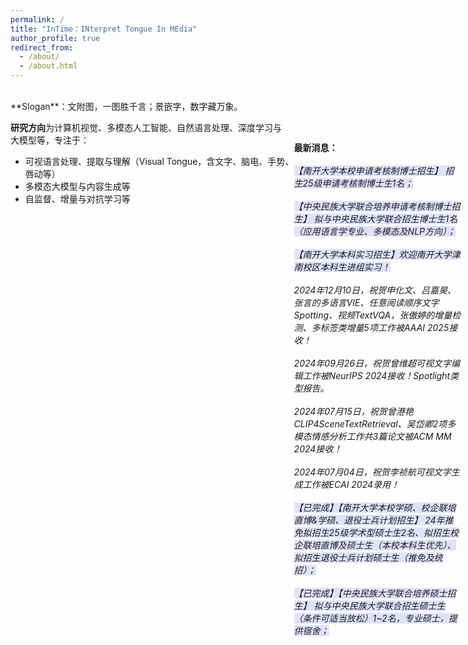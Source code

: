 ```yaml
---
permalink: /
title: "InTime：INterpret Tongue In MEdia"
author_profile: true
redirect_from: 
  - /about/
  - /about.html
---  
```

<br>
**Slogan**：文附图，一图胜千言；景嵌字，数字藏万象。  
  
**研究方向**为计算机视觉、多模态人工智能、自然语言处理、深度学习与<br>
大模型等，专注于：
+ 可视语言处理、提取与理解（Visual Tongue，含文字、脑电、手势、<br>
  唇动等）   
+ 多模态大模型与内容生成等 
+ 自监督、增量与对抗学习等<br>

<style>
  .news{
    position: absolute;
    top: 7%;
    right: 1%;
    width: 28%;
  }
  .map{
    width: 75%;
  }
  @media screen and (max-width: 800px) {
    .news {
      position: static;
      width: auto;
    }
    .map{
      width: auto;
    }
  }
</style>

<div class="map">
  <script type="text/javascript" id="clustrmaps" src="//clustrmaps.com/map_v2.js?d=IZ9pPSCretfEwjCp7s_Fm8UrWtt2kUvApAL5BtbtCBA&cl=ffffff&w=a"></script>
</div>

<div class="news">
    <strong>最新消息：</strong><br><br>
    <em><span style="background-color: rgb(225, 225, 255);">【南开大学本校申请考核制博士招生】 招生25级申请考核制博士生1名；</span><em><br><br>
    <em><span style="background-color: rgb(225, 225, 255);">【中央民族大学联合培养申请考核制博士招生】 拟与中央民族大学联合招生博士生1名（应用语言学专业、多模态及NLP方向）；</span><em><br><br>
    <em><span style="background-color: rgb(225, 225, 255);">【南开大学本科实习招生】欢迎南开大学津南校区本科生进组实习！</span><em><br><br>
    <em>2024年12月10日，祝贺申化文、吕嘉昊、张言的多语言VIE、任意阅读顺序文字Spotting、视频TextVQA，张傲婷的增量检测、多标签类增量5项工作被AAAI 2025接收！</em><br><br>
    <em>2024年09月26日，祝贺曾维超可视文字编辑工作被NeurIPS 2024接收！Spotlight类型报告。</em><br><br>
    <em>2024年07月15日，祝贺曾港艳CLIP4SceneTextRetrieval、吴岱卿2项多模态情感分析工作共3篇论文被ACM MM 2024接收！</em><br><br>
    <em>2024年07月04日，祝贺李祯航可视文字生成工作被ECAI 2024录用！</em><br><br>
    <em><span style="background-color: rgb(225, 225, 255);">【已完成】【南开大学本校学硕、校企联培直博&学硕、退役士兵计划招生】 24年推免拟招生25级学术型硕士生2名、拟招生校企联培直博及硕士生（本校本科生优先）、拟招生退役士兵计划硕士生（推免及统招）；</span><em><br><br>
    <em><span style="background-color: rgb(225, 225, 255);">【已完成】【中央民族大学联合培养硕士招生】 拟与中央民族大学联合招生硕士生（条件可适当放松）1~2名，专业硕士，提供宿舍；</span><em><br><br> 
